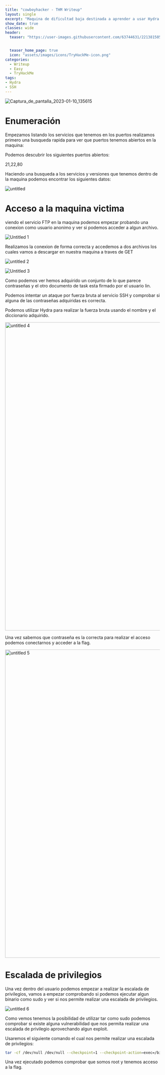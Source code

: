 ```yaml
---
title: "cowboyhacker - THM Writeup"
layout: single
excerpt: "Maquina de dificultad baja destinada a aprender a usar Hydra para atacar a un servicio SSH con un diccionario"
show_date: true
classes: wide
header:
  teaser: "https://user-images.githubusercontent.com/63744631/221381505-698061a5-b8ab-43f1-bcc9-ba553f77429e.jpeg"


  teaser_home_page: true
  icon: "assets/images/icons/TryHackMe-icon.png"
categories:
  - Writeup
  - Easy
  - TryHackMe
tags:
- Hydra
- SSH
---
```


![Captura_de_pantalla_2023-01-10_135615](https://user-images.githubusercontent.com/63744631/221379788-1a60632e-1d68-4e75-8d46-191f8e3ed1d6.png)


# Enumeración

Empezamos listando los servicios que tenemos en los puertos realizamos primero una busqueda rapida para ver que puertos tenemos abiertos en la maquina:

Podemos descubrir los siguientes puertos abiertos:

21,22,80

Haciendo una busqueda a los servicios y versiones que tenemos dentro de la maquina podemos encontrar los siguientes datos:

![untitled](https://user-images.githubusercontent.com/63744631/221379902-ed7f8b70-19a2-4d26-9552-a7d5b792b8a5.png)

# Acceso a la maquina victima

viendo el servicio FTP en la maquina podemos empezar probando una conexion como usuario anonimo y ver si podemos acceder a algun archivo.

![Untitled 1](https://user-images.githubusercontent.com/63744631/221379915-c9731374-3607-473a-87e4-68ab87fafe22.png)

Realizamos la conexion de forma correcta y accedemos a dos archivos los cuales vamos a descargar en nuestra maquina a traves de GET

![untitled 2](https://user-images.githubusercontent.com/63744631/221379931-a78bfd0a-0c92-4ce8-bdd8-0006dd5eedac.png)

![Untitled 3](https://user-images.githubusercontent.com/63744631/221379961-fbd55c4f-09be-4813-b5ea-54715d79d99c.png)

Como podemos ver hemos adquirido un conjunto de lo que parece contraseñas y el otro documento de task esta firmado por el usuario lin.

Podemos intentar un ataque por fuerza bruta al servicio SSH y comprobar si alguna de las contraseñas adquiridas es correcta.

Podemos utilizar Hydra para realizar la fuerza bruta usando el nombre y el diccionario adquirido.

<img width="1000" alt="untitled 4" src="https://user-images.githubusercontent.com/63744631/221379979-a1868f65-9c7e-40f5-b780-4b3a8909ab4b.png">

Una vez sabemos que contraseña es la correcta para realizar el acceso podemos conectarnos y acceder a la flag.

<img width="1000" alt="untitled 5" src="https://user-images.githubusercontent.com/63744631/221380005-d84494de-353b-4f2b-b26e-1b43ad25df2f.png">

# Escalada de privilegios

Una vez dentro del usuario podemos empezar a realizar la escalada de privilegios, vamos a empezar comprobando si podemos ejecutar algun binario como sudo y ver si nos permite realizar una escalada de privilegios.

![untitled 6](https://user-images.githubusercontent.com/63744631/221380059-69f2383d-2d4e-4f53-a0e6-ae620b5f9ec9.png)

Como vemos tenemos la posibilidad de utilizar tar como sudo podemos comprobar si existe alguna vulnerabilidad que nos permita realizar una escalada de privilegio aprovechando algun exploit.

Usaremos el siguiente comando el cual nos permite realizar una escalada de privilegios:

```bash
tar -cf /dev/null /dev/null --checkpoint=1 --checkpoint-action=exec=/bin/sh
```

Una vez ejecutado podemos comprobar que somos root y tenemos acceso a la flag.
